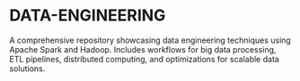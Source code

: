 # DATA-ENGINEERING
A comprehensive repository showcasing data engineering techniques using Apache Spark and Hadoop. Includes workflows for big data processing, ETL pipelines, distributed computing, and optimizations for scalable data solutions.
